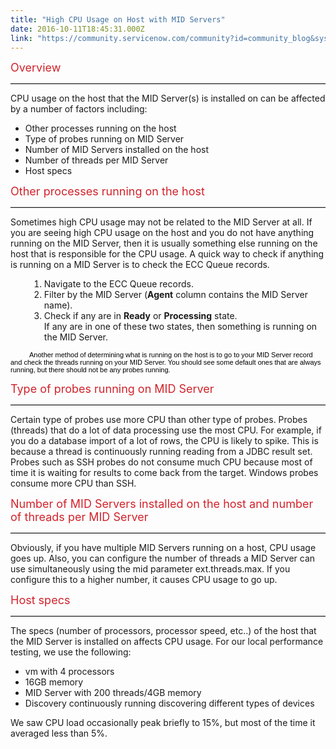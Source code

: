 ```yaml
---
title: "High CPU Usage on Host with MID Servers"
date: 2016-10-11T18:45:31.000Z
link: "https://community.servicenow.com/community?id=community_blog&sys_id=765c2aa1dbd0dbc01dcaf3231f96193a"
---
```

<p><span class="hd1" style="color: #d1232b; font-size: 18px;">Overview</span></p><hr style="border-top-width: 1px; border-top-style: solid; border-top-color: #cccccc;"/><p>CPU usage on the host that the MID Server(s) is installed on can be affected by a number of factors including:</p><ul><li>Other processes running on the host</li><li>Type of probes running on MID Server</li><li>Number of MID Servers installed on the host</li><li>Number of threads per MID Server</li><li>Host specs</li></ul><p><span class="hd1" style="color: #d1232b; font-size: 18px;">Other processes running on the host</span></p><hr style="border-top-width: 1px; border-top-style: solid; border-top-color: #cccccc;"/><p>Sometimes high CPU usage may not be related to the MID Server at all. If you are seeing high CPU usage on the host and you do not have anything running on the MID Server, then it is usually something else running on the host that is responsible for the CPU usage. A quick way to check if anything is running on a MID Server is to check the ECC Queue records.</p><ol style="margin-left: 30px;"><li>Navigate to the ECC Queue records.</li><li>Filter by the MID Server (<strong>Agent</strong> column contains the MID Server name).</li><li>Check if any are in <strong>Ready</strong> or <strong>Processing</strong> state.<br/>If any are in one of these two states, then something is running on the MID Server.</li></ol><p><span class="margin" style="padding: 10px 40px 5px 30px; color: #000000; font-family: Verdana, Arial, Helvetica, sans-serif; font-size: 11px;">Another method of determining what is running on the host is to go to your MID Server record and check the threads running on your MID Server. You should see some default ones that are always running, but there should not be any probes running.<br/></span><span class="hd1" style="color: #d1232b; font-size: 18px;"></span></p><p></p><p><span class="hd1" style="color: #d1232b; font-size: 18px;">Type of probes running on MID Server</span></p><hr style="border-top-width: 1px; border-top-style: solid; border-top-color: #cccccc;"/><p>Certain type of probes use more CPU than other type of probes. Probes (threads) that do a lot of data processing use the most CPU. For example, if you do a database import of a lot of rows, the CPU is likely to spike. This is because a thread is continuously running reading from a JDBC result set. Probes such as SSH probes do not consume much CPU because most of time it is waiting for results to come back from the target. Windows probes consume more CPU than SSH.</p><p></p><p><span class="hd1" style="color: #d1232b; font-size: 18px;">Number of MID Servers installed on the host and number of threads per MID Server</span></p><hr style="border-top-width: 1px; border-top-style: solid; border-top-color: #cccccc;"/><p>Obviously, if you have multiple MID Servers running on a host, CPU usage goes up. Also, you can configure the number of threads a MID Server can use simultaneously using the mid parameter ext.threads.max. If you configure this to a higher number, it causes CPU usage to go up.</p><p></p><p><span class="hd1" style="color: #d1232b; font-size: 18px;">Host specs</span></p><hr style="border-top-width: 1px; border-top-style: solid; border-top-color: #cccccc;"/><p>The specs (number of processors, processor speed, etc..) of the host that the MID Server is installed on affects CPU usage. For our local performance testing, we use the following:</p><ul><li>vm with 4 processors</li><li>16GB memory</li><li>MID Server with 200 threads/4GB memory</li><li>Discovery continuously running discovering different types of devices</li></ul><p>We saw CPU load occasionally peak briefly to 15%, but most of the time it averaged less than 5%.</p>